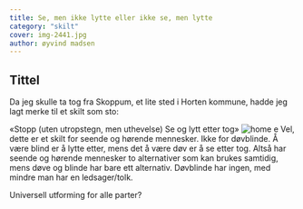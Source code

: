 ```yaml
---
title: Se, men ikke lytte eller ikke se, men lytte
category: "skilt"
cover: img-2441.jpg
author: øyvind madsen
---
```


## Tittel

Da jeg skulle ta tog fra Skoppum, et lite sted i Horten kommune, hadde jeg lagt merke til et skilt som sto:

«Stopp (uten utropstegn, men uthevelse) Se og lytt etter tog»
![home](./photo-1465070845512-2b2dbdc6df66.jpg)
e
Vel, dette er et skilt for seende og hørende mennesker. Ikke for døvblinde. Å være blind er å lytte etter, mens det å være døv er å se etter tog. Altså har seende og hørende mennesker to alternativer som kan brukes samtidig, mens døve og blinde har bare ett alternativ. Døvblinde har ingen, med mindre man har en ledsager/tolk.

Universell utforming for alle parter?
